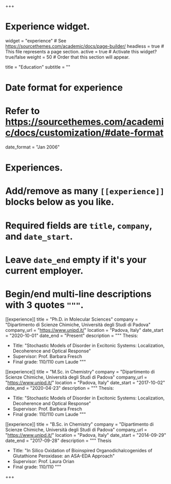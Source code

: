 +++
# Experience widget.
widget = "experience"  # See https://sourcethemes.com/academic/docs/page-builder/
headless = true  # This file represents a page section.
active = true  # Activate this widget? true/false
weight = 50  # Order that this section will appear.

title = "Education"
subtitle = ""

# Date format for experience
#   Refer to https://sourcethemes.com/academic/docs/customization/#date-format
date_format = "Jan 2006"

# Experiences.
#   Add/remove as many `[[experience]]` blocks below as you like.
#   Required fields are `title`, `company`, and `date_start`.
#   Leave `date_end` empty if it's your current employer.
#   Begin/end multi-line descriptions with 3 quotes `"""`.
[[experience]]
  title = "Ph.D. in Molecular Sciences"
  company = "Dipartimento di Scienze Chimiche, Università degli Studi di Padova"
  company_url = "https://www.unipd.it/"
  location = "Padova, Italy"
  date_start = "2020-10-01"
  date_end = "Present"
  description = """
  Thesis:
  * Title: "Stochastic Models of Disorder in Excitonic Systems: Localization, Decoherence and Optical Response"
  * Supervisor: Prof. Barbara Fresch
  * Final grade: 110/110 cum Laude
  """

[[experience]]
  title = "M.Sc. in Chemistry"
  company = "Dipartimento di Scienze Chimiche, Università degli Studi di Padova"
  company_url = "https://www.unipd.it/"
  location = "Padova, Italy"
  date_start = "2017-10-02"
  date_end = "2020-04-23"
  description = """
  Thesis:
  * Title: "Stochastic Models of Disorder in Excitonic Systems: Localization, Decoherence and Optical Response"
  * Supervisor: Prof. Barbara Fresch
  * Final grade: 110/110 cum Laude
  """

[[experience]]
  title = "B.Sc. in Chemistry"
  company = "Dipartimento di Scienze Chimiche, Università degli Studi di Padova"
  company_url = "https://www.unipd.it/"
  location = "Padova, Italy"
  date_start = "2014-09-29"
  date_end = "2017-09-28"
  description = """
  Thesis
  * Title: "In Silico Oxidation of Bioinspired Organodichalcogenides of Glutathione Peroxidase: an ASA-EDA Approach"
  * Supervisor: Prof. Laura Orian
  * Final grade: 110/110
  """

+++
